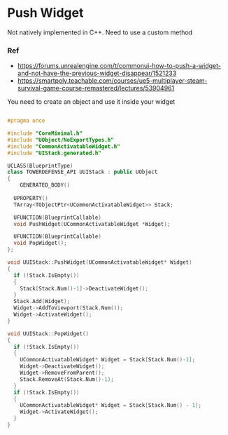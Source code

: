 # Push Widget

Not natively implemented in C++. Need to use a custom method

### Ref

- https://forums.unrealengine.com/t/commonui-how-to-push-a-widget-and-not-have-the-previous-widget-disappear/1521233
- https://smartpoly.teachable.com/courses/ue5-multiplayer-steam-survival-game-course-remastered/lectures/53904961

You need to create an object and use it inside your widget

```cpp title="object.h"

#pragma once

#include "CoreMinimal.h"
#include "UObject/NoExportTypes.h"
#include "CommonActivatableWidget.h"
#include "UIStack.generated.h"

UCLASS(BlueprintType)
class TOWERDEFENSE_API UUIStack : public UObject
{
	GENERATED_BODY()
	
  UPROPERTY()
  TArray<TObjectPtr<UCommonActivatableWidget>> Stack;

  UFUNCTION(BlueprintCallable)
  void PushWidget(UCommonActivatableWidget *Widget);

  UFUNCTION(BlueprintCallable)
  void PopWidget();
};
```

```cpp title="object.cpp"
void UUIStack::PushWidget(UCommonActivatableWidget* Widget)
{
  if (!Stack.IsEmpty())
  {
    Stack[Stack.Num()-1]->DeactivateWidget();
  }
  Stack.Add(Widget);
  Widget->AddToViewport(Stack.Num());
  Widget->ActivateWidget();
}

void UUIStack::PopWidget()
{
  if (!Stack.IsEmpty())
  {
    UCommonActivatableWidget* Widget = Stack[Stack.Num()-1];
    Widget->DeactivateWidget();
    Widget->RemoveFromParent();
    Stack.RemoveAt(Stack.Num()-1);
  }
  if (!Stack.IsEmpty())
  {
    UCommonActivatableWidget* Widget = Stack[Stack.Num() - 1];
    Widget->ActivateWidget();
  }
}
```